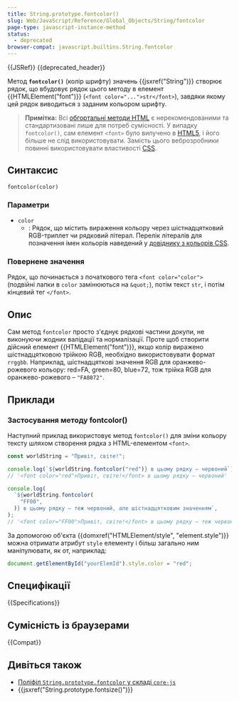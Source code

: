 ```yaml
---
title: String.prototype.fontcolor()
slug: Web/JavaScript/Reference/Global_Objects/String/fontcolor
page-type: javascript-instance-method
status:
  - deprecated
browser-compat: javascript.builtins.String.fontcolor
---
```


{{JSRef}} {{deprecated_header}}

Метод **`fontcolor()`** (колір шрифту) значень {{jsxref("String")}} створює рядок, що вбудовує рядок цього методу в елемент {{HTMLElement("font")}} (`<font color="...">str</font>`), завдяки якому цей рядок виводиться з заданим кольором шрифту.

> **Примітка:** Всі [обгортальні методи HTML](/uk/docs/Web/JavaScript/Reference/Global_Objects/String#metody-dlia-obhortannia-v-html) є нерекомендованими та стандартизовані лише для потреб сумісності. У випадку `fontcolor()`, сам елемент `<font>` було вилучено в [HTML5](/uk/docs/Glossary/HTML5), і його більше не слід використовувати. Замість цього веброзробники повинні використовувати властивості [CSS](/uk/docs/Web/CSS).

## Синтаксис

```js-nolint
fontcolor(color)
```

### Параметри

- `color`
  - : Рядок, що містить вираження кольору через шістнадцятковий RGB-триплет чи рядковий літерал. Перелік літералів для позначення імен кольорів наведений у [довіднику з кольорів CSS](/uk/docs/Web/CSS/color_value).

### Повернене значення

Рядок, що починається з початкового тега `<font color="color">` (подвійні лапки в `color` замінюються на `&quot;`), потім текст `str`, і потім кінцевий тег `</font>`.

## Опис

Сам метод `fontcolor` просто з'єднує рядкові частини докупи, не виконуючи жодних валідації та нормалізації. Проте щоб створити дійсний елемент {{HTMLElement("font")}}, якщо колір виражено шістнадцятковою трійкою RGB, необхідно використовувати формат `rrggbb`. Наприклад, шістнадцяткові значення RGB для оранжево-рожевого кольору: red=FA, green=80, blue=72, тож трійка RGB для оранжево-рожевого – `"FA8072"`.

## Приклади

### Застосування методу fontcolor()

Наступний приклад використовує метод `fontcolor()` для зміни кольору тексту шляхом створення рядка з HTML-елементом `<font>`.

```js
const worldString = "Привіт, світе!";

console.log(`${worldString.fontcolor("red")} в цьому рядку — червоний`);
// '<font color="red">Привіт, світе!</font> в цьому рядку — червоний'

console.log(
  `${worldString.fontcolor(
    "FF00",
  )} в цьому рядку — теж червоний, але шістнадцятковим значенням`,
);
// '<font color="FF00">Привіт, світе!</font> в цьому рядку — теж червоний, але шістнадцятковим значенням'
```

За допомогою об'єкта {{domxref("HTMLElement/style", "element.style")}} можна отримати атрибут `style` елементу і більш загально ним маніпулювати, як от, наприклад:

```js
document.getElementById("yourElemId").style.color = "red";
```

## Специфікації

{{Specifications}}

## Сумісність із браузерами

{{Compat}}

## Дивіться також

- [Поліфіл `String.prototype.fontcolor` у складі `core-js`](https://github.com/zloirock/core-js#ecmascript-string-and-regexp)
- {{jsxref("String.prototype.fontsize()")}}
